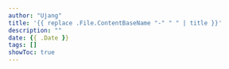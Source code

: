 ```yaml
---
author: "Ujang"
title: '{{ replace .File.ContentBaseName "-" " " | title }}'
description: ""
date: {{ .Date }}
tags: []
showToc: true
---
```

